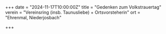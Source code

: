 +++
date = "2024-11-17T10:00:00Z"
title = "Gedenken zum Volkstrauertag"
verein = "Vereinsring (insb. Taunusliebe) + Ortsvorsteherin"
ort = "Ehrenmal, Niederjosbach"

+++
